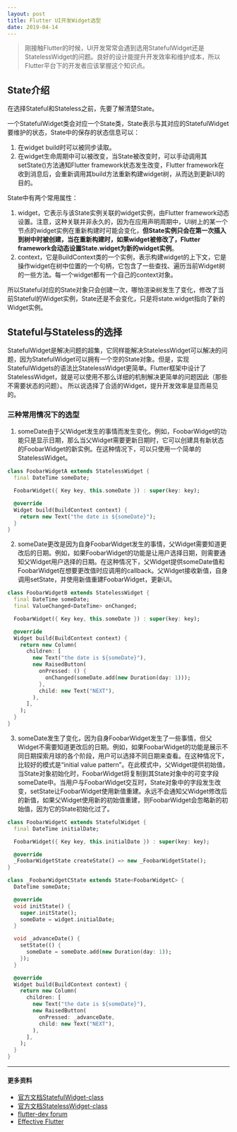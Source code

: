 ```yaml
---
layout: post
title: Flutter UI开发Widget选型
date: 2019-04-14
---
```


> 刚接触Flutter的时候，UI开发常常会遇到选用StatefulWidget还是StatelessWidget的问题。良好的设计能提升开发效率和维护成本，所以Flutter平台下的开发者应该掌握这个知识点。

## State介绍
在选择Stateful和Stateless之前，先要了解清楚State。

一个StatefulWidget类会对应一个State类，State表示与其对应的StatefulWidget要维护的状态，State中的保存的状态信息可以：

1. 在widget build时可以被同步读取。
2. 在widget生命周期中可以被改变，当State被改变时，可以手动调用其setState()方法通知Flutter framework状态发生改变，Flutter framework在收到消息后，会重新调用其build方法重新构建widget树，从而达到更新UI的目的。

State中有两个常用属性：

1. widget，它表示与该State实例关联的widget实例，由Flutter framework动态设置。注意，这种关联并非永久的，因为在应用声明周期中，UI树上的某一个节点的widget实例在重新构建时可能会变化，**但State实例只会在第一次插入到树中时被创建，当在重新构建时，如果widget被修改了，Flutter framework会动态设置State.widget为新的widget实例**。
2. context，它是BuildContext类的一个实例，表示构建widget的上下文，它是操作widget在树中位置的一个句柄，它包含了一些查找、遍历当前Widget树的一些方法。每一个widget都有一个自己的context对象。

所以Stateful对应的State对象只会创建一次，哪怕渲染树发生了变化，修改了当前Stateful的Widget实例，State还是不会变化，只是将state.widget指向了新的Widget实例。

## Stateful与Stateless的选择
StatefulWidget是解决问题的超集，它同样能解决StatelessWidget可以解决的问题，因为StatefulWidget可以拥有一个空的State对象。但是，实现StatefulWidgets的语法比StatelessWidget更简单。Flutter框架中设计了StatelessWidget，就是可以使用不那么详细的机制解决更简单的问题因此（那些不需要状态的问题）。
所以说选择了合适的Widget，提升开发效率是显而易见的。

### 三种常用情况下的选型
1. someDate由于父Widget发生的事情而发生变化。例如，FoobarWidget的功能只是显示日期，那么当父Widget需要更新日期时，它可以创建具有新状态的FoobarWidget的新实例。在这种情况下，可以只使用一个简单的StatelessWidget。
```dart
class FoobarWidgetA extends StatelessWidget {
  final DateTime someDate;

  FoobarWidget({ Key key, this.someDate }) : super(key: key);

  @override
  Widget build(BuildContext context) {
    return new Text("the date is ${someDate}");
  }
}
```
2. someDate更改是因为自身FoobarWidget发生的事情，父Widget需要知道更改后的日期。例如，如果FoobarWidget的功能是让用户选择日期，则需要通知父Widget用户选择的日期。在这种情况下，父Widget提供someDate值和FoobarWidget在想要更改值时应调用的callback。父Widget接收新值，自身调用setState，并使用新值重建FoobarWidget，更新UI。
```dart
class FoobarWidgetB extends StatelessWidget {
  final DateTime someDate;
  final ValueChanged<DateTime> onChanged;

  FoobarWidget({ Key key, this.someDate }) : super(key: key);

  @override
  Widget build(BuildContext context) {
    return new Column(
      children: [
        new Text("the date is ${someDate}"),
        new RaisedButton(
          onPressed: () {
            onChanged(someDate.add(new Duration(day: 1)));
          },
          child: new Text("NEXT"),
        ),
      ],
    );
  }
}
```

3. someDate发生了变化，因为自身FoobarWidget发生了一些事情，但父Widget不需要知道更改后的日期。例如，如果FoobarWidget的功能是展示不同日期探索月球的各个阶段，用户可以选择不同日期来查看。在这种情况下，比较好的模式是“initial value pattern”。在此模式中，父Widget提供初始值，当State对象初始化时，FoobarWidget将复制到其State对象中的可变字段someDate中。当用户与FoobarWidget交互时，State对象中的字段发生改变，setState让FoobarWidget使用新值重建。永远不会通知父Widget修改后的新值，如果父Widget使用新的初始值重建，则FoobarWidget会忽略新的初始值，因为它的State初始化过了。

```dart
class FoobarWidgetC extends StatefulWidget {
  final DateTime initialDate;

  FoobarWidget({ Key key, this.initialDate }) : super(key: key);

  @override
  _FoobarWidgetState createState() => new _FoobarWidgetState();
}

class _FoobarWidgetCState extends State<FoobarWidgetC> {
  DateTime someDate;

  @override
  void initState() {
    super.initState();
    someDate = widget.initialDate;
  }

  void _advanceDate() {
    setState(() {
      someDate = someDate.add(new Duration(day: 1));
    });
  }

  @override
  Widget build(BuildContext context) {
    return new Column(
      children: [
        new Text("the date is ${someDate}"),
        new RaisedButton(
          onPressed: _advanceDate,
          child: new Text("NEXT"),
        ),
      ],
    );
  }
}
```

---

#### **更多资料**
* [官方文档StatefulWidget-class](https://docs.flutter.io/flutter/widgets/StatefulWidget-class.html)
* [官方文档StatelessWidget-class](https://docs.flutter.io/flutter/widgets/StatelessWidget-class.html)
* [flutter-dev forum](https://groups.google.com/forum/#!msg/flutter-dev/zRnFQU3iZZs/ThAfrMfyBwAJ)
* [Effective Flutter](https://github.com/flutter/flutter/issues/7044)
